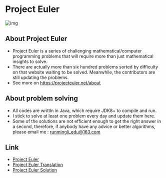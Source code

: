# Project Euler
![img](https://projecteuler.net/images/pe_banner.png)

## About Project Euler
- Project Euler is a series of challenging mathematical/computer programming problems that will require more than just mathematical insights to solve. 
- There are actually more than six hundred problems sorted by difficulty on that website waiting to be solved. Meanwhile, the contributors are still updating the problems.
- See more on https://projecteuler.net/about

## About problem solving
- All codes are writtln in Java, which require JDK8+ to compile and run.
- I stick to solve at least one problem every day and update them here.
- Some of the solutions are not efficient enough to get the right answer in a second, therefore, if anybody have any advice or better algorithms, please email me : runmingli_edu@163.com

## Link
- [Project Euler](https://projecteuler.net/)
- [Project Euler Translation](http://pe-cn.github.io/)
- [Project Euler Solution](https://github.com/EULIR/PROJECT-EULER/)
